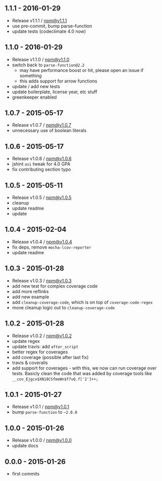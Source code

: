 

## 1.1.1 - 2016-01-29
- Release v1.1.1 / npm@v1.1.1
- use pre-commit, bump parse-function
- update tests (codeclimate 4.0 now)

## 1.1.0 - 2016-01-29
- Release v1.1.0 / npm@v1.1.0
- switch back to `parse-function@2.2`
  + may have performance boost or hit, please open an issue if something
  + this adds support for arrow functions
- update / add new tests
- update boilerplate, license year, etc stuff
- greenkeeper enabled

## 1.0.7 - 2015-05-17
- Release v1.0.7 / npm@v1.0.7
- unnecessary use of boolean literals

## 1.0.6 - 2015-05-17
- Release v1.0.6 / npm@v1.0.6
- jshint `asi` tweak for 4.0 GPA
- fix contributing section typo

## 1.0.5 - 2015-05-11
- Release v1.0.5 / npm@v1.0.5
- cleanup
- update readme
- update

## 1.0.4 - 2015-02-04
- Release v1.0.4 / npm@v1.0.4
- fix deps, remove `mocha-lcov-reporter`
- update readme

## 1.0.3 - 2015-01-28
- Release v1.0.3 / npm@v1.0.3
- add new test for complex coverage code
- add more reflinks
- add new example
- add `cleanup-coverage-code`, which is on top of `coverage-code-regex`
- move cleanup logic out to `cleanup-coverage-code`

## 1.0.2 - 2015-01-28
- Release v1.0.2 / npm@v1.0.2
- update regex
- update travis: add `after_script`
- better regex for coverages
- add coverage (possible after last fix)
- travis & coveralls
- add support for coverages - with this, we now can run coverage over tests. Basicly clean the code that was added by coverage tools like `__cov_Ejgcx$XN18CSfmeWn$f7vQ.f['2']++;`

## 1.0.1 - 2015-01-27
- Release v1.0.1 / npm@v1.0.1
- bump `parse-function` to `~2.0.0`

## 1.0.0 - 2015-01-26
- Release v1.0.0 / npm@v1.0.0
- update docs

## 0.0.0 - 2015-01-26
- first commits